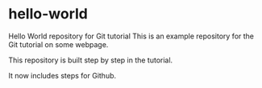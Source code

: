 # hello-world
Hello World repository for Git tutorial
This is an example repository for the Git tutorial on some webpage.

This repository is built step by step in the tutorial. 

It now includes steps for Github.
